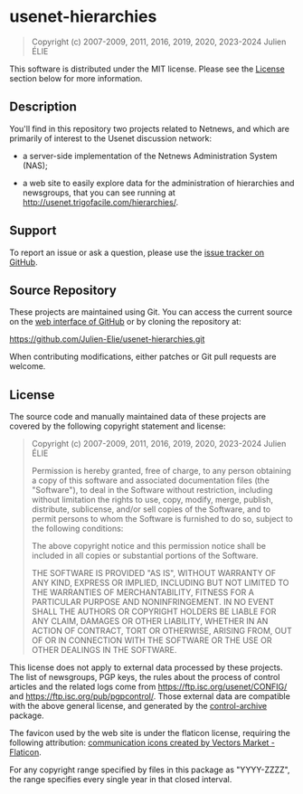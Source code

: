 # usenet-hierarchies

> Copyright (c) 2007-2009, 2011, 2016, 2019, 2020, 2023-2024 Julien ÉLIE

This software is distributed under the MIT license.  Please see the
[License](#license) section below for more information.


## Description

You'll find in this repository two projects related to Netnews, and which are
primarily of interest to the Usenet discussion network:

- a server-side implementation of the Netnews Administration System (NAS);

- a web site to easily explore data for the administration
of hierarchies and newsgroups, that you can see running at
http://usenet.trigofacile.com/hierarchies/.


## Support

To report an issue or ask a question, please use the [issue tracker on
GitHub](https://github.com/Julien-Elie/usenet-hierarchies/issues).


## Source Repository

These projects are maintained using Git.  You can
access the current source on the [web interface of
GitHub](https://github.com/Julien-Elie/usenet-hierarchies/) or by cloning the
repository at:

https://github.com/Julien-Elie/usenet-hierarchies.git

When contributing modifications, either patches or Git pull requests are
welcome.


## License

The source code and manually maintained data of these projects are covered by
the following copyright statement and license:

> Copyright (c) 2007-2009, 2011, 2016, 2019, 2020, 2023-2024 Julien ÉLIE
>
> Permission is hereby granted, free of charge, to any person obtaining a
> copy of this software and associated documentation files (the "Software"),
> to deal in the Software without restriction, including without limitation
> the rights to use, copy, modify, merge, publish, distribute, sublicense,
> and/or sell copies of the Software, and to permit persons to whom the
> Software is furnished to do so, subject to the following conditions:
>
> The above copyright notice and this permission notice shall be included in
> all copies or substantial portions of the Software.
>
> THE SOFTWARE IS PROVIDED "AS IS", WITHOUT WARRANTY OF ANY KIND, EXPRESS OR
> IMPLIED, INCLUDING BUT NOT LIMITED TO THE WARRANTIES OF MERCHANTABILITY,
> FITNESS FOR A PARTICULAR PURPOSE AND NONINFRINGEMENT.  IN NO EVENT SHALL
> THE AUTHORS OR COPYRIGHT HOLDERS BE LIABLE FOR ANY CLAIM, DAMAGES OR OTHER
> LIABILITY, WHETHER IN AN ACTION OF CONTRACT, TORT OR OTHERWISE, ARISING
> FROM, OUT OF OR IN CONNECTION WITH THE SOFTWARE OR THE USE OR OTHER
> DEALINGS IN THE SOFTWARE.

This license does not apply to external data processed by these projects.
The list of newsgroups, PGP keys, the rules about the process of control
articles and the related logs come from https://ftp.isc.org/usenet/CONFIG/
and https://ftp.isc.org/pub/pgpcontrol/.  Those external data are
compatible with the above general license, and generated by the
[control-archive](https://github.com/rra/control-archive/) package.

The favicon used by the web site is under the flaticon license, requiring
the following attribution: [communication icons created by Vectors Market -
Flaticon](https://www.flaticon.com/free-icons/communication).

For any copyright range specified by files in this package as "YYYY-ZZZZ", the
range specifies every single year in that closed interval.
